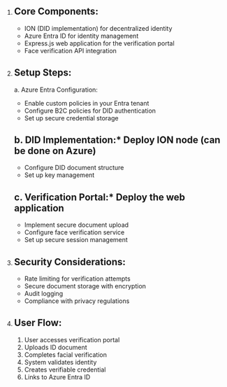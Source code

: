 
1. ## Core Components:


   * ION (DID implementation) for decentralized identity
   * Azure Entra ID for identity management
   * Express.js web application for the verification portal
   * Face verification API integration
2. ## Setup Steps:
   a. Azure Entra Configuration:


   * Enable custom policies in your Entra tenant
   * Configure B2C policies for DID authentication
   * Set up secure credential storage

   ## b. DID Implementation:* Deploy ION node (can be done on Azure)

   * Configure DID document structure
   * Set up key management

   ## c. Verification Portal:* Deploy the web application

   * Implement secure document upload
   * Configure face verification service
   * Set up secure session management
3. ## Security Considerations:


   * Rate limiting for verification attempts
   * Secure document storage with encryption
   * Audit logging
   * Compliance with privacy regulations
4. ## User Flow:


   1. User accesses verification portal
   2. Uploads ID document
   3. Completes facial verification
   4. System validates identity
   5. Creates verifiable credential
   6. Links to Azure Entra ID
